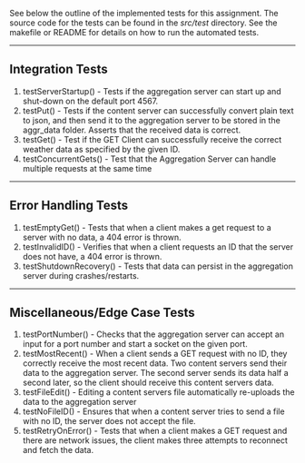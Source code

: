 
See below the outline of the implemented tests for this assignment. 
The source code for the tests can be found in the _src/test_ directory.
See the makefile or README for details on how to run the automated tests.

---
## Integration Tests 
1. testServerStartup() - Tests if the aggregation server can start up and shut-down on the default port 4567. 
2. testPut() - Tests if the content server can successfully convert plain text to json, and then send it to the aggregation server to be stored in the aggr_data folder. Asserts that the received data is correct.
3. testGet() - Test if the GET Client can successfully receive the correct weather data as specified by the given ID.
4. testConcurrentGets() - Test that the Aggregation Server can handle multiple requests at the same time

---
## Error Handling Tests 
1. testEmptyGet() - Tests that when a client makes a get request to a server with no data, a 404 error is thrown. 
2. testInvalidID() - Verifies that when a client requests an ID that the server does not have, a 404 error is thrown. 
3. testShutdownRecovery() - Tests that data can persist in the aggregation server during crashes/restarts. 

---
## Miscellaneous/Edge Case Tests 
1. testPortNumber() - Checks that the aggregation server can accept an input for a port number and start a socket on the given port.
2. testMostRecent() - When a client sends a GET request with no ID, they correctly receive the most recent data. Two content servers send their data to the aggregation server. The second server sends its data half a second later, so the client should receive this content servers data. 
3. testFileEdit() - Editing a content servers file automatically re-uploads the data to the aggregation server
4. testNoFileID() - Ensures that when a content server tries to send a file with no ID, the server does not accept the file.
5. testRetryOnError() - Tests that when a client makes a GET request and there are network issues, the client makes three attempts to reconnect and fetch the data. 



